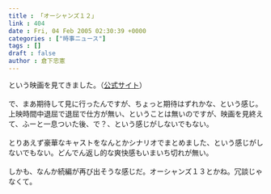 ```yaml
---
title : 「オーシャンズ１２」
link : 404
date : Fri, 04 Feb 2005 02:30:39 +0000
categories : ["時事ニュース"]
tags : []
draft : false
author : 倉下忠憲
---
```


という映画を見てきました。（<A HREF="http://oceans12.warnerbros.jp/" TARGET="_blank">公式サイト</A>）<BR><BR>で、まあ期待して見に行ったんですが、ちょっと期待はずれかな、という感じ。<BR>上映時間中退屈で退屈で仕方が無い、ということは無いのですが、映画を見終えて、ふーと一息ついた後、で？、という感じがしないでもない。<BR><BR>とりあえず豪華なキャストをなんとかシナリオでまとめました、という感じがしないでもない。どんでん返し的な爽快感もいまいち切れが無い。<BR><BR>しかも、なんか続編が再び出そうな感じだ。オーシャンズ１３とかね。冗談じゃなくて。<br><br>
